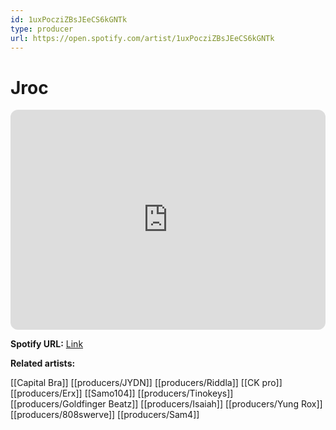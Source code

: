 ```yaml
---
id: 1uxPocziZBsJEeCS6kGNTk
type: producer
url: https://open.spotify.com/artist/1uxPocziZBsJEeCS6kGNTk
---
```

# Jroc

<iframe style="border-radius:12px" src="https://open.spotify.com/embed/artist/1uxPocziZBsJEeCS6kGNTk" width="100%" height="352" frameBorder="0" allowfullscreen="" allow="autoplay; clipboard-write; encrypted-media; fullscreen; picture-in-picture" loading="lazy"></iframe>

**Spotify URL:** [Link](https://open.spotify.com/artist/1uxPocziZBsJEeCS6kGNTk)

**Related artists:**

[[Capital Bra]]
[[producers/JYDN]]
[[producers/Riddla]]
[[CK pro]]
[[producers/Erx]]
[[Samo104]]
[[producers/Tinokeys]]
[[producers/Goldfinger Beatz]]
[[producers/Isaiah]]
[[producers/Yung Rox]]
[[producers/808swerve]]
[[producers/Sam4]]

